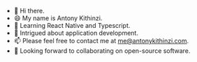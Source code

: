 - 👋 Hi there.
- 😄 My name is Antony Kithinzi.
- 🌱 Learning React Native and Typescript.
- 🤔 Intrigued about application development.
- 📫 Please feel free to contact me at [me@antonykithinzi.com](mailto:me@antonykithinzi.com).
- 💞 Looking forward to collaborating on open-source software.


 <!---
- 👀 I’m interested in ...
- 🌱 I’m currently learning ...
- 📫 How to reach me ...
- 💞️ I’m looking to collaborate on...

Tony-MK/Tony-MK is a ✨ unique ✨ repository because its `README.md` (this file) appears on your GitHub profile.
You can click the Preview link to take a look at your changes.
--->
